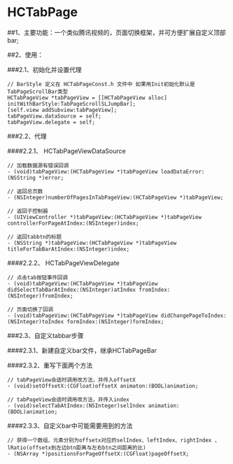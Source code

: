 # HCTabPage
##1、主要功能：一个类似腾讯视频的，页面切换框架，并可方便扩展自定义顶部bar;

##2、使用：

###2.1、初始化并设置代理

```
// BarStyle 定义在 HCTabPageConst.h 文件中 如果用Init初始化默认是TabPageScrollBar类型
HCTabPageView *tabPageView = [[HCTabPageView alloc] initWithBarStyle:TabPageScrollSLJumpBar];
[self.view addSubview:tabPageView];
tabPageView.dataSource = self;
tabPageView.delegate = self;
```

###2.2、代理

####2.2.1、  HCTabPageViewDataSource

```
// 加载数据源有错误回调
- (void)tabPageView:(HCTabPageView *)tabPageView loadDataError:(NSString *)error;

// 返回总页数
- (NSInteger)numberOfPagesInTabPageView:(HCTabPageView *)tabPageView;

// 返回子控制器
- (UIViewController *)tabPageView:(HCTabPageView *)tabPageView controllerForPageAtIndex:(NSInteger)index;

// 返回tabbtn的标题
- (NSString *)tabPageView:(HCTabPageView *)tabPageView titleForTabBarAtIndex:(NSInteger)index;
```

####2.2.2、 HCTabPageViewDelegate

```
// 点击tab按钮事件回调
- (void)tabPageView:(HCTabPageView *)tabPageView didSelectTabBarAtIndex:(NSInteger)atIndex fromIndex:(NSInteger)fromIndex;

// 页面切换了回调
- (void)tabPageView:(HCTabPageView *)tabPageView didChangePageToIndex:(NSInteger)toIndex formIndex:(NSInteger)formIndex;
```

###2.3、自定义tabbar步骤

####2.3.1、新建自定义bar文件，继承HCTabPageBar

####2.3.2、重写下面两个方法

```
// tabPageView会适时调用改方法，并传入offsetX
- (void)setOffsetX:(CGFloat)offsetX animaton:(BOOL)animation;

// tabPageView会适时调用改方法，并传入index
- (void)selectTabAtIndex:(NSInteger)selIndex animation:(BOOL)animation;
```

####2.3.3、自定义bar中可能需要用到的方法
```
// 获得一个数组、元素分别为offsetx对应的selIndex、leftIndex、rightIndex 、lRatio(offsetx到左边btn距离与左右btn之间距离的比)
- (NSArray *)positionsForPageOffsetX:(CGFloat)pageOffsetX;
```


